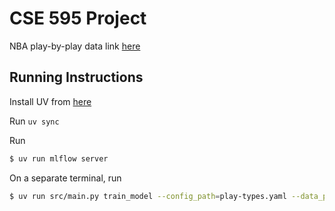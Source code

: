 # CSE 595 Project

NBA play-by-play data link [here](https://www.kaggle.com/datasets/schmadam97/nba-playbyplay-data-20182019)

## Running Instructions

Install UV from [here](https://github.com/astral-sh/uv)

Run `uv sync`

Run 
```bash
$ uv run mlflow server
```

On a separate terminal, run
```bash
$ uv run src/main.py train_model --config_path=play-types.yaml --data_path=data/NBA_PBP_2015-16.csv
```